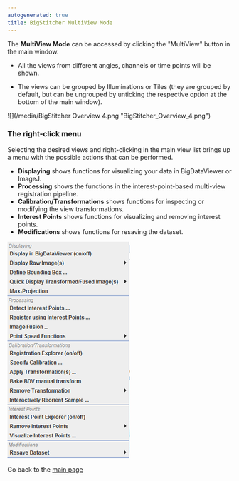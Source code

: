 ```yaml
---
autogenerated: true
title: BigStitcher MultiView Mode
---
```


The **MultiView Mode** can be accessed by clicking the "MultiView" button in the main window.

-   All the views from different angles, channels or time points will be shown.

<!-- -->

-   The views can be grouped by Illuminations or Tiles (they are grouped by default, but can be ungrouped by unticking the respective option at the bottom of the main window).

![](/media/BigStitcher Overview 4.png "BigStitcher_Overview_4.png")

### The right-click menu

Selecting the desired views and right-clicking in the main view list brings up a menu with the possible actions that can be performed.

-   **Displaying** shows functions for visualizing your data in BigDataViewer or ImageJ.
-   **Processing** shows the functions in the interest-point-based multi-view registration pipeline.
-   **Calibration/Transformations** shows functions for inspecting or modifying the view transformations.
-   **Interest Points** shows functions for visualizing and removing interest points.
-   **Modifications** shows functions for resaving the dataset.

![](/media/bigstitcher-overview-5.png "BigStitcher_Overview_5.png")

Go back to the [main page](/plugins/bigstitcher#documentation)
